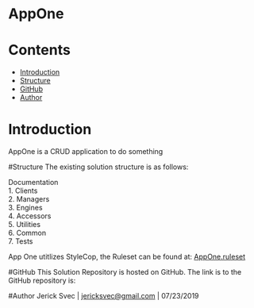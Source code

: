 # AppOne

# Contents
  - [Introduction](#introduction)
  - [Structure](#structure)
  - [GitHub](#github)
  - [Author](#author)

# Introduction
AppOne is a CRUD application to do something

#Structure
The existing solution structure is as follows:

Documentation  
1\. Clients  
2\. Managers  
3\. Engines  
4\. Accessors  
5\. Utilities  
6\. Common  
7\. Tests  

App One utitlizes StyleCop, the Ruleset can be found at:
[AppOne.ruleset](/AppOne.ruleset)

#GitHub
This Solution Repository is hosted on GitHub.
The link is to the GitHub repository is: 

#Author
Jerick Svec | jericksvec@gmail.com | 07/23/2019
